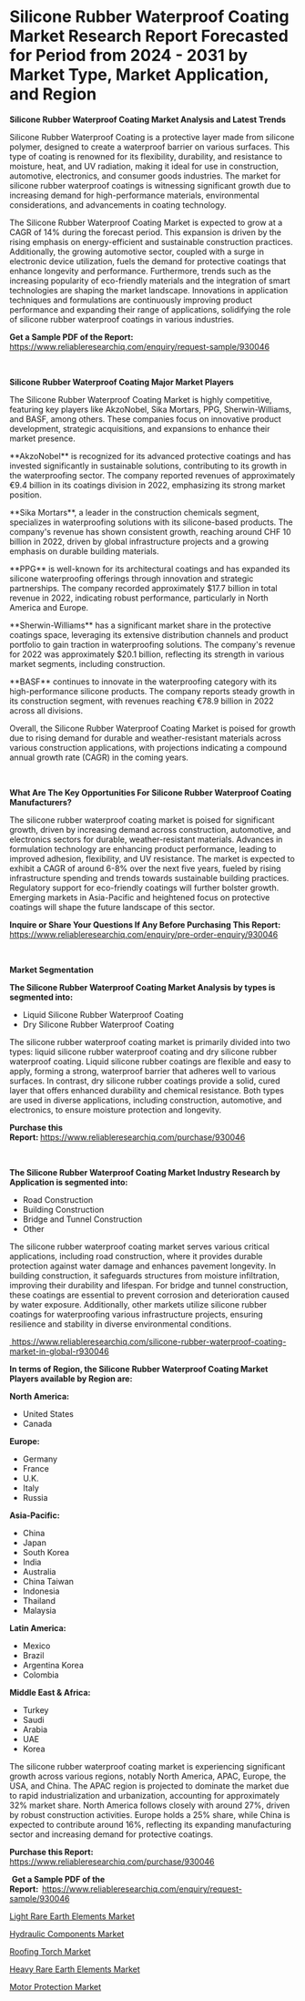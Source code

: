 <p><h1>Silicone Rubber Waterproof Coating Market Research Report Forecasted for Period from 2024 -  2031 by Market Type, Market Application, and Region</h1></p><p><strong>Silicone Rubber Waterproof Coating Market Analysis and Latest Trends</strong></p>
<p><p>Silicone Rubber Waterproof Coating is a protective layer made from silicone polymer, designed to create a waterproof barrier on various surfaces. This type of coating is renowned for its flexibility, durability, and resistance to moisture, heat, and UV radiation, making it ideal for use in construction, automotive, electronics, and consumer goods industries. The market for silicone rubber waterproof coatings is witnessing significant growth due to increasing demand for high-performance materials, environmental considerations, and advancements in coating technology.</p><p>The Silicone Rubber Waterproof Coating Market is expected to grow at a CAGR of 14% during the forecast period. This expansion is driven by the rising emphasis on energy-efficient and sustainable construction practices. Additionally, the growing automotive sector, coupled with a surge in electronic device utilization, fuels the demand for protective coatings that enhance longevity and performance. Furthermore, trends such as the increasing popularity of eco-friendly materials and the integration of smart technologies are shaping the market landscape. Innovations in application techniques and formulations are continuously improving product performance and expanding their range of applications, solidifying the role of silicone rubber waterproof coatings in various industries.</p></p>
<p><strong>Get a Sample PDF of the Report:&nbsp;</strong> <a href="https://www.reliableresearchiq.com/enquiry/request-sample/930046?utm_campaign=114&utm_medium=2&utm_source=Github&utm_content=ia&utm_term=16112024&utm_id=silicone-rubber-waterproof-coating">https://www.reliableresearchiq.com/enquiry/request-sample/930046</a></p>
<p>&nbsp;</p>
<p><strong>Silicone Rubber Waterproof Coating Major Market Players</strong></p>
<p><p>The Silicone Rubber Waterproof Coating Market is highly competitive, featuring key players like AkzoNobel, Sika Mortars, PPG, Sherwin-Williams, and BASF, among others. These companies focus on innovative product development, strategic acquisitions, and expansions to enhance their market presence.</p><p>**AkzoNobel** is recognized for its advanced protective coatings and has invested significantly in sustainable solutions, contributing to its growth in the waterproofing sector. The company reported revenues of approximately €9.4 billion in its coatings division in 2022, emphasizing its strong market position.</p><p>**Sika Mortars**, a leader in the construction chemicals segment, specializes in waterproofing solutions with its silicone-based products. The company's revenue has shown consistent growth, reaching around CHF 10 billion in 2022, driven by global infrastructure projects and a growing emphasis on durable building materials.</p><p>**PPG** is well-known for its architectural coatings and has expanded its silicone waterproofing offerings through innovation and strategic partnerships. The company recorded approximately $17.7 billion in total revenue in 2022, indicating robust performance, particularly in North America and Europe.</p><p>**Sherwin-Williams** has a significant market share in the protective coatings space, leveraging its extensive distribution channels and product portfolio to gain traction in waterproofing solutions. The company's revenue for 2022 was approximately $20.1 billion, reflecting its strength in various market segments, including construction.</p><p>**BASF** continues to innovate in the waterproofing category with its high-performance silicone products. The company reports steady growth in its construction segment, with revenues reaching €78.9 billion in 2022 across all divisions.</p><p>Overall, the Silicone Rubber Waterproof Coating Market is poised for growth due to rising demand for durable and weather-resistant materials across various construction applications, with projections indicating a compound annual growth rate (CAGR) in the coming years.</p></p>
<p>&nbsp;</p>
<p><strong>What Are The Key Opportunities For Silicone Rubber Waterproof Coating Manufacturers?</strong></p>
<p><p>The silicone rubber waterproof coating market is poised for significant growth, driven by increasing demand across construction, automotive, and electronics sectors for durable, weather-resistant materials. Advances in formulation technology are enhancing product performance, leading to improved adhesion, flexibility, and UV resistance. The market is expected to exhibit a CAGR of around 6-8% over the next five years, fueled by rising infrastructure spending and trends towards sustainable building practices. Regulatory support for eco-friendly coatings will further bolster growth. Emerging markets in Asia-Pacific and heightened focus on protective coatings will shape the future landscape of this sector.</p></p>
<p><strong>Inquire or Share Your Questions If Any Before Purchasing This Report:</strong> <a href="https://www.reliableresearchiq.com/enquiry/pre-order-enquiry/930046?utm_campaign=114&utm_medium=2&utm_source=Github&utm_content=ia&utm_term=16112024&utm_id=silicone-rubber-waterproof-coating">https://www.reliableresearchiq.com/enquiry/pre-order-enquiry/930046</a></p>
<p>&nbsp;</p>
<p><strong>Market Segmentation</strong></p>
<p><strong>The Silicone Rubber Waterproof Coating Market Analysis by types is segmented into:</strong></p>
<p><ul><li>Liquid Silicone Rubber Waterproof Coating</li><li>Dry Silicone Rubber Waterproof Coating</li></ul></p>
<p><p>The silicone rubber waterproof coating market is primarily divided into two types: liquid silicone rubber waterproof coating and dry silicone rubber waterproof coating. Liquid silicone rubber coatings are flexible and easy to apply, forming a strong, waterproof barrier that adheres well to various surfaces. In contrast, dry silicone rubber coatings provide a solid, cured layer that offers enhanced durability and chemical resistance. Both types are used in diverse applications, including construction, automotive, and electronics, to ensure moisture protection and longevity.</p></p>
<p><strong>Purchase this Report:&nbsp;</strong><a href="https://www.reliableresearchiq.com/purchase/930046?utm_campaign=114&utm_medium=2&utm_source=Github&utm_content=ia&utm_term=16112024&utm_id=silicone-rubber-waterproof-coating">https://www.reliableresearchiq.com/purchase/930046</a></p>
<p>&nbsp;</p>
<p><strong>The Silicone Rubber Waterproof Coating Market Industry Research by Application is segmented into:</strong></p>
<p><ul><li>Road Construction</li><li>Building Construction</li><li>Bridge and Tunnel Construction</li><li>Other</li></ul></p>
<p><p>The silicone rubber waterproof coating market serves various critical applications, including road construction, where it provides durable protection against water damage and enhances pavement longevity. In building construction, it safeguards structures from moisture infiltration, improving their durability and lifespan. For bridge and tunnel construction, these coatings are essential to prevent corrosion and deterioration caused by water exposure. Additionally, other markets utilize silicone rubber coatings for waterproofing various infrastructure projects, ensuring resilience and stability in diverse environmental conditions.</p></p>
<p><a href="https://www.reliableresearchiq.com/silicone-rubber-waterproof-coating-market-in-global-r930046?utm_campaign=114&utm_medium=2&utm_source=Github&utm_content=ia&utm_term=16112024&utm_id=silicone-rubber-waterproof-coating">&nbsp;https://www.reliableresearchiq.com/silicone-rubber-waterproof-coating-market-in-global-r930046</a></p>
<p><strong>In terms of Region, the Silicone Rubber Waterproof Coating Market Players available by Region are:</strong></p>
<p>
    <p> <strong> North America: </strong>
        <ul>
            <li>United States</li>
            <li>Canada</li>
        </ul>
        </p> 
    <p> <strong> Europe: </strong>
        <ul>
            <li>Germany</li>
            <li>France</li>
            <li>U.K.</li>
            <li>Italy</li>
            <li>Russia</li>
        </ul>
        </p> 
    <p> <strong> Asia-Pacific: </strong>
        <ul>
            <li>China</li>
            <li>Japan</li>
            <li>South Korea</li>
            <li>India</li>
            <li>Australia</li>
            <li>China Taiwan</li>
            <li>Indonesia</li>
            <li>Thailand</li>
            <li>Malaysia</li>
        </ul>
        </p> 
    <p> <strong> Latin America: </strong>
        <ul>
            <li>Mexico</li>
            <li>Brazil</li>
            <li>Argentina Korea</li>
            <li>Colombia</li>
        </ul>
        </p> 
    <p> <strong> Middle East & Africa: </strong>
        <ul>
            <li>Turkey</li>
            <li>Saudi</li>
            <li>Arabia</li>
            <li>UAE</li>
            <li>Korea</li>
        </ul>
    </p>
    </p>
<p><p>The silicone rubber waterproof coating market is experiencing significant growth across various regions, notably North America, APAC, Europe, the USA, and China. The APAC region is projected to dominate the market due to rapid industrialization and urbanization, accounting for approximately 32% market share. North America follows closely with around 27%, driven by robust construction activities. Europe holds a 25% share, while China is expected to contribute around 16%, reflecting its expanding manufacturing sector and increasing demand for protective coatings.</p></p>
<p><strong>Purchase this Report: </strong><a href="https://www.reliableresearchiq.com/purchase/930046?utm_campaign=114&utm_medium=2&utm_source=Github&utm_content=ia&utm_term=16112024&utm_id=silicone-rubber-waterproof-coating">https://www.reliableresearchiq.com/purchase/930046</a></p>
<p>&nbsp;<strong>Get a Sample PDF of the Report:&nbsp;&nbsp;</strong><a href="https://www.reliableresearchiq.com/enquiry/request-sample/930046?utm_campaign=114&utm_medium=2&utm_source=Github&utm_content=ia&utm_term=16112024&utm_id=silicone-rubber-waterproof-coating">https://www.reliableresearchiq.com/enquiry/request-sample/930046</a></p>
<p><strong></strong></p>
<p><p><a href="https://issuu.com/reportprime-2/docs/light-rare-earth-elements-market-si_428ba43674156c?utm_campaign=114&utm_medium=2&utm_source=Github&utm_content=ia&utm_term=16112024&utm_id=silicone-rubber-waterproof-coating">Light Rare Earth Elements Market</a></p><p><a href="https://www.linkedin.com/pulse/global-hydraulic-components-market-exploring-share-trends-djxqf?utm_campaign=114&utm_medium=2&utm_source=Github&utm_content=ia&utm_term=16112024&utm_id=silicone-rubber-waterproof-coating">Hydraulic Components Market</a></p><p><a href="https://www.linkedin.com/pulse/comprehensive-roofing-torch-market-report-regional-analysis-orwyf?utm_campaign=114&utm_medium=2&utm_source=Github&utm_content=ia&utm_term=16112024&utm_id=silicone-rubber-waterproof-coating">Roofing Torch Market</a></p><p><a href="https://issuu.com/reportprime-2/docs/heavy-rare-earth-elements-market-si_c15baeb62ae5af?utm_campaign=114&utm_medium=2&utm_source=Github&utm_content=ia&utm_term=16112024&utm_id=silicone-rubber-waterproof-coating">Heavy Rare Earth Elements Market</a></p><p><a href="https://www.linkedin.com/pulse/motor-protection-sector-surge-134-growth-roadmap-2031-factoid-cve1c?utm_campaign=114&utm_medium=2&utm_source=Github&utm_content=ia&utm_term=16112024&utm_id=silicone-rubber-waterproof-coating">Motor Protection Market</a></p></p>